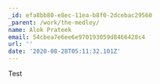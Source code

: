 ```yaml
---
_id: efa8bb80-e8ec-11ea-b8f0-2dcebac29560
_parent: /work/the-medley/
name: Alok Prateek
email: 54cbea7e6ee6e970193059d8466428c4
url: ''
date: '2020-08-28T05:11:32.101Z'
---
```

Test
